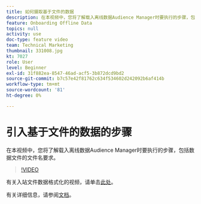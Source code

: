 ```yaml
---
title: 如何摄取基于文件的数据
description: 在本视频中，您将了解载入离线数据Audience Manager时要执行的步骤，包括数据文件的文件名要求。
feature: Onboarding Offline Data
topics: null
activity: use
doc-type: feature video
team: Technical Marketing
thumbnail: 331008.jpg
kt: 7027
role: User
level: Beginner
exl-id: 31f882ea-8547-46ad-acf5-3b872dcd9bd2
source-git-commit: b7c57e42f81762c634f534602d242092b6af414b
workflow-type: tm+mt
source-wordcount: '81'
ht-degree: 0%

---
```


# 引入基于文件的数据的步骤

在本视频中，您将了解载入离线数据Audience Manager时要执行的步骤，包括数据文件的文件名要求。

>[!VIDEO](https://video.tv.adobe.com/v/346193/?quality=12&learn=on&captions=chi_hans)

有关入站文件数据格式化的视频，请单击[此处](formatting-and-ingesting-file-based-data.md)。

有关详细信息，请参阅[文档](https://experienceleague.adobe.com/docs/audience-manager/user-guide/implementation-integration-guides/sending-audience-data/batch-data-transfer-process/inbound-s3-filenames.html?lang=zh-Hans)。
